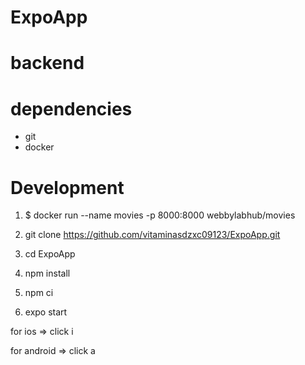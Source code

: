 # ExpoApp

# backend

# dependencies

* git 
* docker

# Development

1.  $ docker run --name movies -p 8000:8000 webbylabhub/movies
2.  git clone https://github.com/vitaminasdzxc09123/ExpoApp.git
3. cd ExpoApp
4. npm install
5. npm ci

6. expo start

for ios =>
 click i
 
for android =>
 click a
